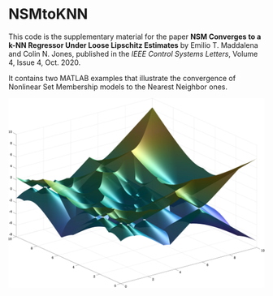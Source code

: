 # NSMtoKNN

This code is the supplementary material for the paper 
**NSM Converges to a k-NN Regressor Under Loose Lipschitz Estimates** 
by Emilio T. Maddalena and Colin N. Jones, published in the *IEEE Control Systems Letters*, Volume 4, Issue 4, Oct. 2020.

It contains two MATLAB examples that illustrate the convergence of Nonlinear Set Membership models to the Nearest Neighbor ones.


![alt text](https://github.com/emilioMaddalena/NSMtoKNN/blob/master/coolSurface.png)
